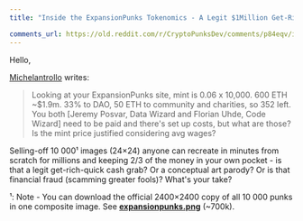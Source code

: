 ```yaml
---
title: "Inside the ExpansionPunks Tokenomics - A Legit $1Million Get-Rich-Quick Cash Grab? Financial Fraud? What's Your Take Greater Fools?"

comments_url: https://old.reddit.com/r/CryptoPunksDev/comments/p84eqv/inside_the_expansionpunks_tokenomics_a_legit/
---
```



Hello,

  [Michelantrollo](https://twitter.com/michelantrollo/status/1428689565620051969) writes:

> Looking at your ExpansionPunks site, mint is 0.06 x 10,000.
> 600 ETH ~$1.9m. 33% to DAO,
> 50 ETH to community and charities, so 352 left.
> You both [Jeremy Posvar, Data Wizard and Florian Uhde, Code Wizard]
> need to be paid and there's set up costs,
> but what are those? Is the mint price justified considering avg wages?

Selling-off 10 000¹ images (24×24) anyone can recreate in minutes from scratch for millions and keeping 2/3 of the money in your own pocket - is that a legit get-rich-quick cash grab? Or a conceptual art parody? Or is that financial fraud (scamming greater fools)?  What's your take?


¹: Note - You can download the official 2400×2400 copy of all 10 000 punks in one composite image. See [**expansionpunks.png**](https://expansionpunks.com/provenance/expansionpunks.png) (~700k).



